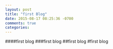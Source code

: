 ```yaml
---
layout: post
title: "first Blog"
date: 2015-08-17 08:25:36 -0700
comments: true
categories: 
---
```


####first blog
###first blog
##first blog
#first blog
